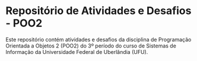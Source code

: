 # Repositório de Atividades e Desafios - POO2

Este repositório contém atividades e desafios da disciplina de Programação Orientada a Objetos 2 (POO2) do 3º período do curso de Sistemas de Informação da Universidade Federal de Uberlândia (UFU).


